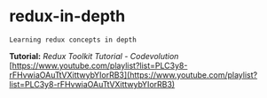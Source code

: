 # redux-in-depth
 ```Learning redux concepts in depth```

__Tutorial:__ _Redux Toolkit Tutorial - Codevolution_\
[https://www.youtube.com/playlist?list=PLC3y8-rFHvwiaOAuTtVXittwybYIorRB3](https://www.youtube.com/playlist?list=PLC3y8-rFHvwiaOAuTtVXittwybYIorRB3)